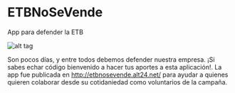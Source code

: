 # ETBNoSeVende
App para defender la ETB

![alt tag](http://etbnosevende.alt24.net/img/social_header.png)

Son pocos días, y entre todos debemos defender nuestra empresa. ¡Si sabes echar código bienvenido a hacer tus aportes a esta aplicación!. La app fue publicada en http://etbnosevende.alt24.net/ para ayudar a quienes quieren colaborar desde su cotidaniedad como voluntarios de la campaña.
